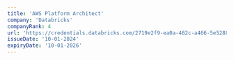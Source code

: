```yaml
---
title: 'AWS Platform Architect'
company: 'Databricks'
companyRank: 4
url: 'https://credentials.databricks.com/2719e2f9-ea0a-462c-a466-5e528866cf31'
issueDate: '10-01-2024'
expiryDate: '10-01-2026'
---
```

